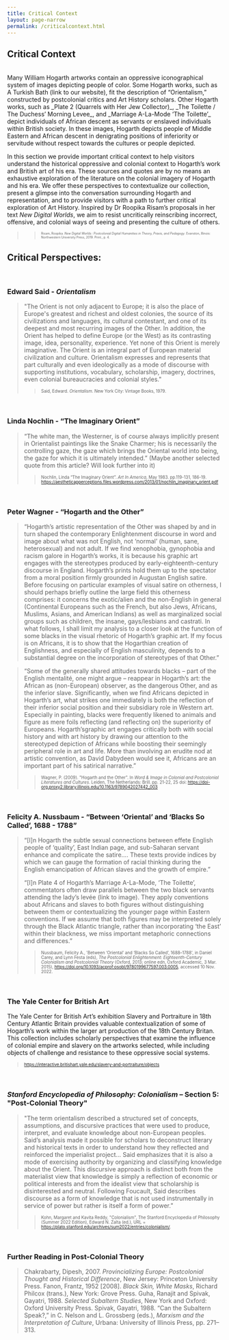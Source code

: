 ```yaml
---
title: Critical Context
layout: page-narrow
permalink: /criticalcontext.html
---
```


## **Critical Context**  
<br>
Many William Hogarth artworks contain an oppressive iconographical system of images depicting people of color. Some Hogarth works, such as A Turkish Bath (link to our website), fit the description of “Orientalism,” constructed by postcolonial critics and Art History scholars. Other Hogarth works, such as _Plate 2 (Quarrels with Her Jew Collector)_, _The Toilette / The Duchess’ Morning Levee_, and _Marriage A-La-Mode ‘The Toilette’_ depict individuals of African descent as servants or enslaved individuals within British society. In these images, Hogarth depicts people of Middle Eastern and African descent in denigrating positions of inferiority or servitude without respect towards the cultures or people depicted.

In this section we provide important critical context to help visitors understand the historical oppressive and colonial context to Hogarth’s work and British art of his era. These sources and quotes are by no means an exhaustive exploration of the literature on the colonial imagery of Hogarth and his era. We offer these perspectives to contextualize our collection, present a glimpse into the conversation surrounding Hogarth and representation, and to provide visitors with a path to further critical exploration of Art History. Inspired by Dr Roopika Risam’s proposals in her text _New Digital Worlds_, we aim to resist uncritically reinscribing incorrect, offensive, and colonial ways of seeing and presenting the culture of others. 


> > <span style="font-size:.5em">Risam, Roopika. _New Digital Worlds : Postcolonial Digital Humanities in Theory, Praxis, and Pedagogy_. Evanston, Illinois: Northwestern University Press, 2019. Print., p. 4.</span>


## Critical Perspectives: 
<br>

### Edward Said - _Orientalism_

> "The Orient is not only adjacent to Europe; it is also the place of Europe's greatest and richest and oldest colonies, 
> the source of its civilizations and languages, its cultural contestant, and one of its deepest and most recurring images 
> of the Other. In addition, the Orient has helped to define Europe (or the West) as its contrasting image, idea, 
> personality, experience. Yet none of this Orient is merely imaginative. The Orient is an integral part of European 
> material civilization and culture. Orientalism expresses and represents that part culturally and even ideologically 
> as a mode of discourse with supporting institutions, vocabulary, scholarship, imagery, doctrines, even colonial 
> bureaucracies and colonial styles."
> > <span style="font-size:.7em">Said, Edward. _Orientalism_. New York City: Vintage Books, 1979.</span>
>
<br>

### Linda Nochlin - “The Imaginary Orient”

> “The white man, the Westerner, is of course always implicitly present in Orientalist paintings like the Snake Charmer; 
> his is necessarily the controlling gaze, the gaze which brings the Oriental world into being, the gaze for which it is 
> ultimately intended.”
> (Maybe another selected quote from this article? Will look further into it)  
> 
> > <span style="font-size:.7em">Nochlin, Linda “The Imaginary Orient”. _Art In America_, May 1983. pp.119-131, 186-19. https://aestheticapperceptions.files.wordpress.com/2013/01/nochlin_imaginary_orient.pdf </span>
>
<br>

### Peter Wagner - “Hogarth and the Other”

> “Hogarth’s artistic representation of the Other was shaped by and in turn shaped the contemporary Enlightenment discourse 
> in word and image about what was not English, not ‘normal’ (human, sane, heterosexual) and not adult. If we find xenophobia, 
> gynophobia and racism galore in Hogarth’s works, it is because his graphic art engages with the stereotypes produced by 
> early-eighteenth-century discourse in England. Hogarth’s prints hold them up to the spectator from a moral position 
> firmly grounded in Augustan English satire. Before focusing on particular examples of visual satire on otherness, 
> I should perhaps briefly outline the large field this otherness comprises: it concerns the exotic/alien and the non-English 
> in general (Continental Europeans such as the French, but also Jews, Africans, Muslims, Asians, and American Indians) 
> as well as marginalized social groups such as children, the insane, gays/lesbians and castrati. In what follows, I shall 
> limit my analysis to a closer look at the function of some blacks in the visual rhetoric of Hogarth’s graphic art. 
> If my focus is on Africans, it is to show that the Hogarthian creation of Englishness, and especially of English masculinity, 
> depends to a substantial degree on the incorporation of stereotypes of that Other.”  
> 

> “Some of the generally shared attitudes towards blacks – part of the English mentalité, one might argue – reappear in 
> Hogarth’s art: the African as (non-European) observer, as the dangerous Other, and as the inferior slave. 
> Significantly, when we find Africans depicted in Hogarth’s art, what strikes one immediately is both the reflection 
> of their inferior social position and their subsidiary role in Western art. Especially in painting, blacks were frequently 
> likened to animals and figure as mere foils reflecting (and reflecting on) the superiority of Europeans. Hogarth’sgraphic 
> art engages critically both with social history and with art history by drawing our attention to the stereotyped depiction 
> of Africans while boosting their seemingly peripheral role in art and life. More than involving an erudite nod at artistic 
> convention, as David Dabydeen would see it, Africans are an important part of his satirical narrative.”  
>
> > <span style="font-size:.7em">Wagner, P. (2009). "Hogarth and the Other". In _Word & Image in Colonial and Postcolonial Literatures and Cultures_. Leiden, The Netherlands: Brill. pp. 21-22, 25 doi: https://doi-org.proxy2.library.illinois.edu/10.1163/9789042027442_003 </span>
>
<br>

### Felicity A. Nussbaum - “Between ‘Oriental’ and ‘Blacks So Called’, 1688 - 1788”

> “[I]n Hogarth the subtle sexual connections between effete English people of ‘quality’, East Indian page, and sub-Saharan 
> servant enhance and complicate the satire…. These texts provide indices by which we can gauge the formation of racial 
> thinking during the English emancipation of African slaves and the growth of empire.”
>
> “[I]n Plate 4 of Hogarth’s Marriage A-La-Mode, ‘The Toilette’, commentators often draw parallels between the two black 
> servants attending the lady’s levée (link to image). They apply conventions about Africans and slaves to both figures 
> without distinguishing between them or contextualizing the younger page within Eastern conventions. If we assume that 
> both figures may be interpreted solely through the Black Atlantic triangle, rather than incorporating ‘the East’ within 
> their blackness, we miss important metaphoric connections and differences.”
>
> > <span style="font-size:.7em">Nussbaum, Felicity A., 'Between ‘Oriental’ and ‘Blacks So Called’, 1688–1788', in Daniel Carey, and Lynn Festa (eds), _The Postcolonial Enlightenment: Eighteenth-Century Colonialism and Postcolonial Theory_ (Oxford, 2013; online edn, Oxford Academic, 3 Mar. 2015), https://doi.org/10.1093/acprof:osobl/9780199677597.003.0005, accessed 10 Nov. 2022.</span>
>
<br>

### The Yale Center for British Art

The Yale Center for British Art’s exhibition Slavery and Portraiture in 18th Century Atlantic Britain provides valuable contextualization of some of Hogarth’s work within the larger art production of the 18th Century Britan. This collection includes scholarly perspectives that examine the influence of colonial empire and slavery on the artworks selected, while including objects of challenge and resistance to these oppressive social systems. 
> <span style="font-size:.7em">https://interactive.britishart.yale.edu/slavery-and-portraiture/objects </span>
>
<br>

### _Stanford Encyclopedia of Philosophy: Colonialism_ – Section 5: "Post-Colonial Theory"


> "The term orientalism described a structured set of concepts, assumptions, and discursive practices that were used to 
> produce, interpret, and evaluate knowledge about non-European peoples. Said’s analysis made it possible for scholars to 
> deconstruct literary and historical texts in order to understand how they reflected and reinforced the imperialist project…
> Said emphasizes that it is also a mode of exercising authority by organizing and classifying knowledge about the Orient. 
>This discursive approach is distinct both from the materialist view that knowledge is simply a reflection of economic or political interests and from the idealist view that scholarship is disinterested and neutral. Following Foucault, 
> Said describes discourse as a form of knowledge that is not used instrumentally in service of power but rather is itself a form of power.”
>> <span style="font-size:.7em"> Kohn, Margaret and Kavita Reddy, "Colonialism", The Stanford Encyclopedia of Philosophy (Summer 2022 Edition), Edward N. Zalta (ed.), URL = <https://plato.stanford.edu/archives/sum2022/entries/colonialism/>. </span>
>
<br>

### Further Reading in Post-Colonial Theory

> Chakrabarty, Dipesh, 2007. _Provincializing Europe: Postcolonial Thought and Historical Difference_, New Jersey: Princeton University Press.
> Fanon, Frantz, 1952 [2008]. _Black Skin, White Masks_, Richard Philcox (trans.), New York: Grove Press.
> Guha, Ranajit and Spivak, Gayatri, 1988. _Selected Subaltern Studies_, New York and Oxford: Oxford University Press.
> Spivak, Gayatri, 1988. “Can the Subaltern Speak?,” in C. Nelson and L. Grossberg (eds.), _Marxism and the Interpretation of Culture_, Urbana: University of Illinois Press, pp. 271–313.  
> 
